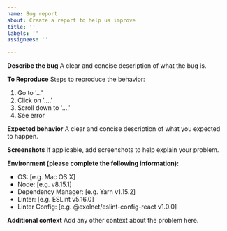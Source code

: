 ```yaml
---
name: Bug report
about: Create a report to help us improve
title: ''
labels: ''
assignees: ''

---
```


**Describe the bug**
A clear and concise description of what the bug is.

**To Reproduce**
Steps to reproduce the behavior:
1. Go to '...'
2. Click on '....'
3. Scroll down to '....'
4. See error

**Expected behavior**
A clear and concise description of what you expected to happen.

**Screenshots**
If applicable, add screenshots to help explain your problem.

**Environment (please complete the following information):**
 - OS: [e.g. Mac OS X]
 - Node: [e.g. v8.15.1]
 - Dependency Manager: [e.g. Yarn v1.15.2]
 - Linter: [e.g. ESLint v5.16.0]
 - Linter Config: [e.g. @exolnet/eslint-config-react v1.0.0]

**Additional context**
Add any other context about the problem here.
